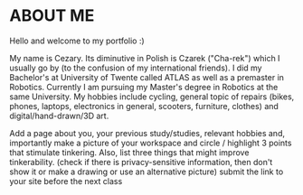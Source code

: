 # ABOUT ME


Hello and welcome to my portfolio :)

My name is Cezary. Its diminutive in Polish is Czarek ("Cha-rek") which I usually go by (to the confusion of my international friends). I did my Bachelor's at University of Twente called ATLAS as well as a premaster in Robotics. Currently I am pursuing my Master's degree in Robotics at the same University. My hobbies include cycling, general topic of repairs (bikes, phones, laptops, electronics in general, scooters, furniture, clothes) and digital/hand-drawn/3D art.



Add a page about you, your previous study/studies, relevant hobbies and, importantly
make a picture of your workspace and circle / highlight 3 points that stimulate tinkering. Also, list three things that might improve tinkerability. (check if there is privacy-sensitive information, then don't show it or make a drawing or use an alternative picture)
submit the link to your site before the next class
